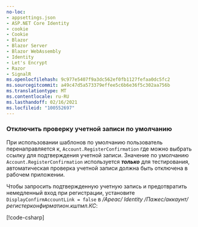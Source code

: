 ```yaml
---
no-loc:
- appsettings.json
- ASP.NET Core Identity
- cookie
- Cookie
- Blazor
- Blazor Server
- Blazor WebAssembly
- Identity
- Let's Encrypt
- Razor
- SignalR
ms.openlocfilehash: 9c977e5407f9a3dc562ef0fb1127fefaa0dc5fc2
ms.sourcegitcommit: a49c47d5a573379effee5c6b6e36f5c302aa756b
ms.translationtype: MT
ms.contentlocale: ru-RU
ms.lasthandoff: 02/16/2021
ms.locfileid: "100552697"
---
```

<a name="ddav"></a>
### <a name="disable-default-account-verification"></a>Отключить проверку учетной записи по умолчанию

При использовании шаблонов по умолчанию пользователь перенаправляется к, `Account.RegisterConfirmation` где можно выбрать ссылку для подтверждения учетной записи. Значение по умолчанию `Account.RegisterConfirmation` используется ***только*** для тестирования, автоматическая проверка учетной записи должна быть отключена в рабочем приложении.

Чтобы запросить подтвержденную учетную запись и предотвратить немедленный вход при регистрации, установите `DisplayConfirmAccountLink = false` в */Ареас/ Identity /Пажес/аккаунт/регистерконфирматион.кштмл.КС*:

[!code-csharp[](~/security/authentication/identity/sample/WebApp3/Areas/Identity/Pages/Account/RegisterConfirmation.cshtml.cs?name=snippet&highlight=34)]